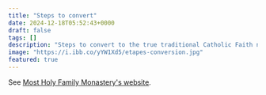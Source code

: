 ```yaml
---
title: "Steps to convert"
date: 2024-12-18T05:52:43+0000
draft: false
tags: []
description: "Steps to convert to the true traditional Catholic Faith needed for salvation."
image: "https://i.ibb.co/yYW1Xd5/etapes-conversion.jpg"
featured: true
---
```


See [Most Holy Family Monastery's website](https://vaticancatholic.com/catholic-baptism-steps-to-convert/).

